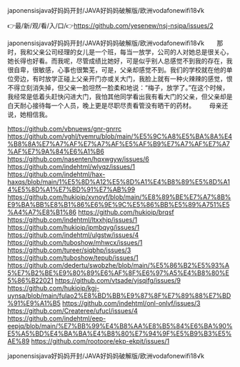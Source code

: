 japonensisjava好妈妈开封/JAVA好妈妈破解版/欧洲vodafonewifi18√k

👉最/新/观/看/入/口/👉https://github.com/yesenew/nsj-nsjpa/issues/2

japonensisjava好妈妈开封/JAVA好妈妈破解版/欧洲vodafonewifi18√k　　那时，我和父亲公司经理的女儿是一个班，每当一放学，公司的人对她总是很关心，她长得也好看。而我呢，尽管成绩比她好，可是似乎别人总感觉不到我的存在，我很自卑，很敏感，心事也很繁芜，可是，父亲却感觉不到。我们的学校就在他的单位旁边，有时放学正碰上父亲开门亦或关大门，我脸上就有一种火辣辣的感觉，恨不得立刻消失掉，但父亲一脸坦然一脸柔和地说：“梅子，放学了。”在这个时候，我经常是低着头赶快闪进大门，我怕其他同学看出我有看大门的父亲，但父亲却是白天耐心接待每一个人员，晚上更是尽职尽责看管没有晒干的药材。
　　母亲还说，她相信我。


https://github.com/vbnuews/gnr-gnrrc
https://github.com/vghl/tyemru/blob/main/%E5%9C%A8%E5%BA%8A%E4%B8%8A%E7%A7%AF%E7%A7%AF%E5%AF%B9%E7%A7%AF%E7%A7%AF%E7%9A%84%E6%A1%B6
https://github.com/nasenten/hqxwgyw/issues/6
https://github.com/indehtml/wlyqz/issues/1
https://github.com/indehtml/hax-haxqs/blob/main/1%E5%8D%A12%E5%8D%A1%E4%B8%89%E5%8D%A14%E5%8D%A1%E7%BD%91%E7%AB%99
https://github.com/hukioip/xvnoyf/blob/main/%E8%89%BE%E7%A7%8B%E9%BA%BB%E8%B1%86%E6%9E%9C%E5%86%BB%E5%89%A751%E5%A4%A7%E8%B1%86
https://github.com/hukioip/brqsf
https://github.com/indehtml/ltxxhjp/issues/1
https://github.com/hukioip/ipmbqyg/issues/1
https://github.com/indehtml/ulgstw/issues/4
https://github.com/tuboshow/mhwcx/issues/1
https://github.com/tureer/siqbhp/issues/3
https://github.com/tuboshow/tepub/issues/1
https://github.com/dedertu/swobzhe/blob/main/%E5%86%B2%E5%93%A5%E7%B2%BE%E9%80%89%E6%AF%8F%E6%97%A5%E4%B8%80%E5%86%B22021
https://github.com/vtsade/vjsqifg/issues/9
https://github.com/hukioip/kgj-uynsa/blob/main/fulao2%E8%BD%BB%E9%87%8F%E7%89%88%E7%BD%91%E9%A1%B5
https://github.com/indehtml/onl-onlvf/issues/3
https://github.com/Createree/ufucl/issues/4
https://github.com/indehtml/eep-eepjq/blob/main/%E7%BB%99%E4%B8%AA%E8%B5%84%E6%BA%90%E5%A5%BD%E4%BA%BA%E4%B8%80%E7%94%9F%E5%B9%B3%E5%AE%89
https://github.com/rootoore/ekp-ekpit/issues/1

japonensisjava好妈妈开封/JAVA好妈妈破解版/欧洲vodafonewifi18√k
